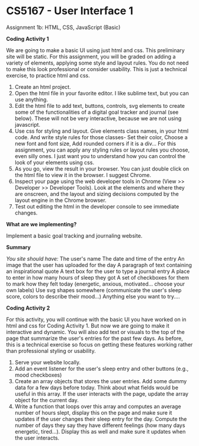 # CS5167 - User Interface 1
Assignment 1b: HTML, CSS, JavaScript (Basic)

**Coding Activity 1**

We are going to make a basic UI using just html and css.  This preliminary site will be static.   For this assignment, you will be graded on adding a variety of elements, applying some style and layout rules.  You do not need to make this look professional or consider usability.  This is just a technical exercise, to practice html and css.  

1.  Create an html project.
2.  Open the html file in your favorite editor.  I like sublime text, but you can use anything. 
3.  Edit the html file to add text, buttons, controls, svg elements to create some of the functionalities of a digital goal tracker and journal (see below).  These will not be very interactive, because we are not using javascript. 
4. Use css for styling and layout.  Give elements class names, in your html code.  And write style rules for those classes- Set their color, Choose a new font and font size, Add rounded corners if it is a div...  For this assignment, you can apply any styling rules or layout rules you choose, even silly ones.  I just want you to understand how you can control the look of your elements using css.  
5. As you go, view the result in your browser.  You can just double click on the html file to view it in the browser.  I suggest Chrome. 
6. Inspect your page using the web developer tools in Chrome (View >> Developer >> Developer Tools).  Look at the elements and where they are onscreen, and the layout and sizing decisions computed by the layout engine in the Chrome browser.  
7. Test out editing the html in the developer console to see immediate changes.    

**What are we implementing?**

Implement a basic goal tracking and journaling website.   

**Summary**

_You site should have:_
    The user's name
    The date and time of the entry
    An image that the user has uploaded for the day
    A paragraph of text containing an inspirational quote
    A text box for the user to type a journal entry
    A place to enter in how many hours of sleep they got
    A set of checkboxes for them to mark how they felt today (energetic, anxious, motivated... choose your own labels)
    Use svg shapes somewhere (communicate the user's sleep score, colors to describe their mood...)
    Anything else you want to try....



**Coding Activity 2**

For this activity, you will continue with the basic UI you have worked on in html and css for Coding Activity 1.   But now we are going to make it interactive and dynamic.  You will also add text or visuals to the top of the page that summarize the user's entries for the past few days.  As before, this is a technical exercise so focus on getting these features working rather than professional styling or usability.  

1. Serve your website locally.
2. Add an event listener for the user's sleep entry and other buttons (e.g., mood checkboxes)
3. Create an array objects that stores the user entries.  Add some dummy data for a few days before today.  Think about what fields would be useful in this array.  If the user interacts with the page, update the array object for the current day. 
4. Write a function that loops over this array and computes an average number of hours slept, display this on the page and make sure it updates if the user changes their sleep entry for the day.   Compute the number of days they say they have different feelings (how many days energetic, tired...).  Display this as well and make sure it updates when the user interacts.  
